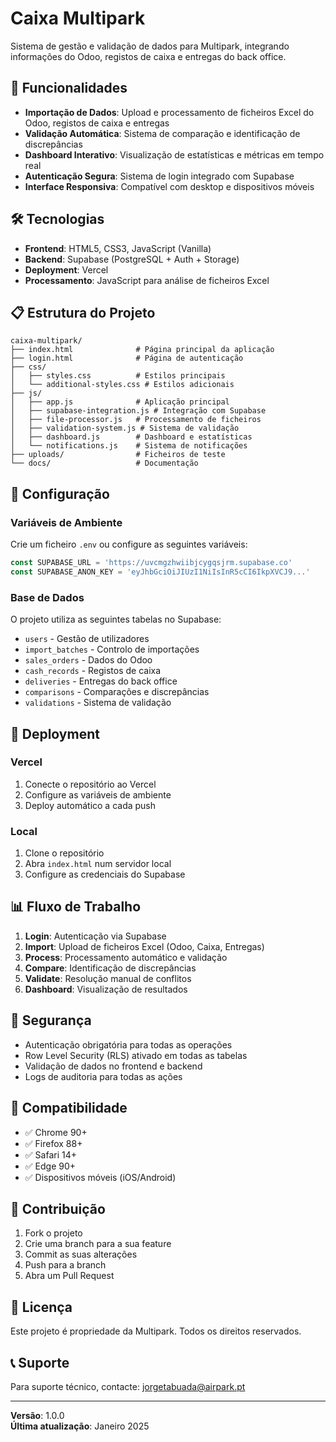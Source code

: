 # Caixa Multipark

Sistema de gestão e validação de dados para Multipark, integrando informações do Odoo, registos de caixa e entregas do back office.

## 🚀 Funcionalidades

- **Importação de Dados**: Upload e processamento de ficheiros Excel do Odoo, registos de caixa e entregas
- **Validação Automática**: Sistema de comparação e identificação de discrepâncias
- **Dashboard Interativo**: Visualização de estatísticas e métricas em tempo real
- **Autenticação Segura**: Sistema de login integrado com Supabase
- **Interface Responsiva**: Compatível com desktop e dispositivos móveis

## 🛠️ Tecnologias

- **Frontend**: HTML5, CSS3, JavaScript (Vanilla)
- **Backend**: Supabase (PostgreSQL + Auth + Storage)
- **Deployment**: Vercel
- **Processamento**: JavaScript para análise de ficheiros Excel

## 📋 Estrutura do Projeto

```
caixa-multipark/
├── index.html              # Página principal da aplicação
├── login.html              # Página de autenticação
├── css/
│   ├── styles.css          # Estilos principais
│   └── additional-styles.css # Estilos adicionais
├── js/
│   ├── app.js              # Aplicação principal
│   ├── supabase-integration.js # Integração com Supabase
│   ├── file-processor.js   # Processamento de ficheiros
│   ├── validation-system.js # Sistema de validação
│   ├── dashboard.js        # Dashboard e estatísticas
│   └── notifications.js    # Sistema de notificações
├── uploads/                # Ficheiros de teste
└── docs/                   # Documentação
```

## 🔧 Configuração

### Variáveis de Ambiente

Crie um ficheiro `.env` ou configure as seguintes variáveis:

```javascript
const SUPABASE_URL = 'https://uvcmgzhwiibjcygqsjrm.supabase.co'
const SUPABASE_ANON_KEY = 'eyJhbGciOiJIUzI1NiIsInR5cCI6IkpXVCJ9...'
```

### Base de Dados

O projeto utiliza as seguintes tabelas no Supabase:

- `users` - Gestão de utilizadores
- `import_batches` - Controlo de importações
- `sales_orders` - Dados do Odoo
- `cash_records` - Registos de caixa
- `deliveries` - Entregas do back office
- `comparisons` - Comparações e discrepâncias
- `validations` - Sistema de validação

## 🚀 Deployment

### Vercel

1. Conecte o repositório ao Vercel
2. Configure as variáveis de ambiente
3. Deploy automático a cada push

### Local

1. Clone o repositório
2. Abra `index.html` num servidor local
3. Configure as credenciais do Supabase

## 📊 Fluxo de Trabalho

1. **Login**: Autenticação via Supabase
2. **Import**: Upload de ficheiros Excel (Odoo, Caixa, Entregas)
3. **Process**: Processamento automático e validação
4. **Compare**: Identificação de discrepâncias
5. **Validate**: Resolução manual de conflitos
6. **Dashboard**: Visualização de resultados

## 🔐 Segurança

- Autenticação obrigatória para todas as operações
- Row Level Security (RLS) ativado em todas as tabelas
- Validação de dados no frontend e backend
- Logs de auditoria para todas as ações

## 📱 Compatibilidade

- ✅ Chrome 90+
- ✅ Firefox 88+
- ✅ Safari 14+
- ✅ Edge 90+
- ✅ Dispositivos móveis (iOS/Android)

## 🤝 Contribuição

1. Fork o projeto
2. Crie uma branch para a sua feature
3. Commit as suas alterações
4. Push para a branch
5. Abra um Pull Request

## 📄 Licença

Este projeto é propriedade da Multipark. Todos os direitos reservados.

## 📞 Suporte

Para suporte técnico, contacte: jorgetabuada@airpark.pt

---

**Versão**: 1.0.0  
**Última atualização**: Janeiro 2025

